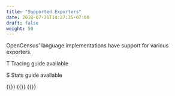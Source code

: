 ```yaml
---
title: "Supported Exporters"
date: 2018-07-21T14:27:35-07:00
draft: false
weight: 50
---
```


OpenCensus' language implementations have support for various exporters.

<abbr class="trace-exporter blue white-text">T</abbr> Tracing guide available

<abbr class="stats-exporter teal white-text">S</abbr> Stats guide available

{{<card target-url="go" src="/images/gopher.png" lang="Go" tracing="true" stats="true">}}
{{<card target-url="java" src="/images/java-icon.png" lang="Java" tracing="true" stats="true">}}
{{<card target-url="python" src="/images/python-icon.png" lang="Python" tracing="true">}}
